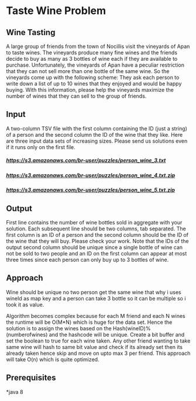 # Taste Wine Problem
## Wine Tasting 
A large group of friends from the town of  Nocillis visit the vineyards of Apan to taste wines. The vineyards produce many fine wines and the friends decide to buy as many as 3 bottles of wine each if they are available to purchase. Unfortunately, the vineyards of Apan have a peculiar restriction that they can not sell more than one bottle of the same wine. So the vineyards come up with the following scheme: They ask each person to write down a list of up to 10 wines that they enjoyed and would be happy buying. With this information, please help the vineyards maximize the number of wines that they can sell to the group of friends.  

## Input  
A two-column TSV file with the first column containing the ID (just a string) of a person and the second column the ID of the wine that they like. Here are three input data sets of increasing sizes. Please send us solutions even if it runs only on the first file.  
##### https://s3.amazonaws.com/br-user/puzzles/person_wine_3.txt 
##### https://s3.amazonaws.com/br-user/puzzles/person_wine_4.txt.zip 
##### https://s3.amazonaws.com/br-user/puzzles/person_wine_5.txt.zip  

## Output  
First line contains the number of wine bottles sold in aggregate with your solution. Each subsequent line should be two columns, tab separated. The first column is an ID of a person and the second column should be the ID of the wine that they will buy.  Please check your work. Note that the IDs of the output second column should be unique since a single bottle of wine can not be sold to two people and an ID on the first column can appear at most three times since each person can only buy up to 3 bottles of wine.

## Approach
Wine should be unique no two person get the same wine that why i uses wineId as map key and a person can take 3 bottle so it can be multiple so i took it as value.


Algorithm becomes complex because for each M friend and each N wines the runtime will be O(M*N) which is huge for the
data set.
Hence the solution is to assign the wines based on the Hash(wineID)%(numberofwines) and the hashcode will be unique.
Create a bit buffer and set the boolean to true for each wine taken. Any other friend wanting to take same wine will
hash to same bit value and check if its already set then its already taken hence skip and move on upto max 3 per friend. 
This approach will take O(n) which is quite optimized.

## Prerequisites
*java 8
